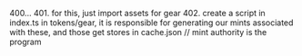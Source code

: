 400...
401. for this, just import assets for gear
402. create a script in index.ts in tokens/gear, it is responsible for generating our mints associated with these, and those get stores in cache.json // mint authority is the program


